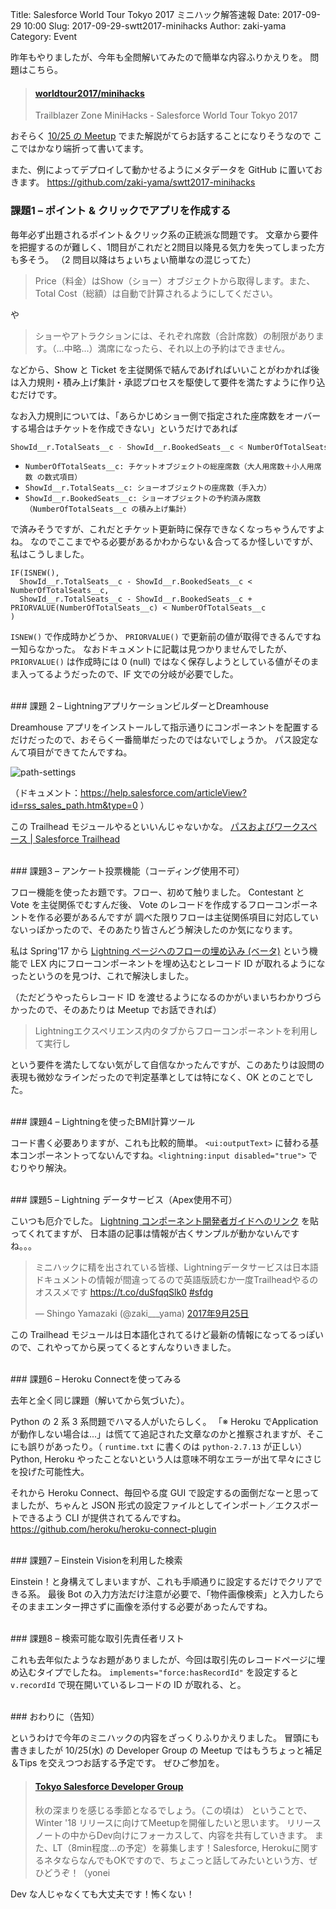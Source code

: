 Title: Salesforce World Tour Tokyo 2017 ミニハック解答速報
Date: 2017-09-29 10:00
Slug: 2017-09-29-swtt2017-minihacks
Author: zaki-yama
Category: Event

昨年もやりましたが、今年も全問解いてみたので簡単な内容ふりかえりを。
問題はこちら。

<blockquote class="embedly-card" data-card-controls="0"><h4><a href="https://developer.salesforce.com/ja/worldtour2017/minihacks">worldtour2017/minihacks</a></h4><p>Trailblazer Zone MiniHacks - Salesforce World Tour Tokyo 2017</p></blockquote>
<script async src="//cdn.embedly.com/widgets/platform.js" charset="UTF-8"></script>

おそらく [10/25 の Meetup](https://www.meetup.com/ja-JP/Tokyo-Salesforce-Developer-Group/events/243315371/) でまた解説がてらお話することになりそうなので
ここではかなり端折って書いてます。

また、例によってデプロイして動かせるようにメタデータを GitHub に置いておきます。
https://github.com/zaki-yama/swtt2017-minihacks

### 課題1 – ポイント & クリックでアプリを作成する

毎年必ず出題されるポイント＆クリック系の正統派な問題です。
文章から要件を把握するのが難しく、1問目がこれだと2問目以降見る気力を失ってしまった方も多そう。
（2 問目以降はちょいちょい簡単なの混じってた）

> Price（料金）はShow（ショー）オブジェクトから取得します。また、Total Cost（総額）は自動で計算されるようにしてください。

や

> ショーやアトラクションには、それぞれ席数（合計席数）の制限があります。（...中略...）満席になったら、それ以上の予約はできません。

などから、Show と Ticket を主従関係で結んであげればいいことがわかれば後は入力規則・積み上げ集計・承認プロセスを駆使して要件を満たすように作り込むだけです。

なお入力規則については、「あらかじめショー側で指定された座席数をオーバーする場合はチケットを作成できない」というだけであれば

```zsh
ShowId__r.TotalSeats__c - ShowId__r.BookedSeats__c < NumberOfTotalSeats__c
```

* `NumberOfTotalSeats__c: チケットオブジェクトの総座席数（大人用席数＋小人用席数 の数式項目）`
* `ShowId__r.TotalSeats__c: ショーオブジェクトの座席数（手入力）`
* `ShowId__r.BookedSeats__c: ショーオブジェクトの予約済み席数（NumberOfTotalSeats__c の積み上げ集計）`

で済みそうですが、これだとチケット更新時に保存できなくなっちゃうんですよね。
なのでここまでやる必要があるかわからない＆合ってるか怪しいですが、私はこうしました。

```
IF(ISNEW(),
  ShowId__r.TotalSeats__c - ShowId__r.BookedSeats__c < NumberOfTotalSeats__c,
  ShowId__r.TotalSeats__c - ShowId__r.BookedSeats__c + PRIORVALUE(NumberOfTotalSeats__c) < NumberOfTotalSeats__c
)
```

`ISNEW()` で作成時かどうか、 `PRIORVALUE()` で更新前の値が取得できるんですねー知らなかった。
なおドキュメントに記載は見つかりませんでしたが、 `PRIORVALUE()` は作成時には 0 (null) ではなく保存しようとしている値がそのまま入ってるようだったので、IF 文での分岐が必要でした。

<br />
### 課題 2 – LightningアプリケーションビルダーとDreamhouse

Dreamhouse アプリをインストールして指示通りにコンポーネントを配置するだけだったので、おそらく一番簡単だったのではないでしょうか。
パス設定なんて項目ができてたんですね。

![path-settings]({filename}/images/2017-09-29-swtt2017-minihacks/path-settings.png)

（ドキュメント：https://help.salesforce.com/articleView?id=rss_sales_path.htm&type=0 ）

この Trailhead モジュールやるといいんじゃないかな。
[パスおよびワークスペース | Salesforce Trailhead](https://trailhead.salesforce.com/ja/modules/sales_admin_optimize_salesforce_for_selling)

<br />
### 課題3 – アンケート投票機能（コーディング使用不可）

フロー機能を使ったお題です。フロー、初めて触りました。
Contestant と Vote を主従関係でむすんだ後、 Vote のレコードを作成するフローコンポーネントを作る必要があるんですが
調べた限りフローは主従関係項目に対応していないっぽかったので、そのあたり皆さんどう解決したのか気になります。

私は Spring'17 から
[Lightning ページへのフローの埋め込み (ベータ)](https://releasenotes.docs.salesforce.com/ja-jp/spring17/release-notes/rn_forcecom_flow_lab.htm)
という機能で LEX 内にフローコンポーネントを埋め込むとレコード ID が取れるようになったというのを見つけ、これで解決しました。

（ただどうやったらレコード ID を渡せるようになるのかがいまいちわかりづらかったので、そのあたりは Meetup でお話できれば）

> Lightningエクスペリエンス内のタブからフローコンポーネントを利用して実行し

という要件を満たしてない気がして自信なかったんですが、このあたりは設問の表現も微妙なラインだったので判定基準としては特になく、OK とのことでした。

<br />
### 課題4 – Lightningを使ったBMI計算ツール

コード書く必要ありますが、これも比較的簡単。
`<ui:outputText>` に替わる基本コンポーネントってないんですね。`<lightning:input disabled="true">` でむりやり解決。

<br />
### 課題5 – Lightning データサービス（Apex使用不可）

こいつも厄介でした。 [Lightning コンポーネント開発者ガイドへのリンク](https://developer.salesforce.com/docs/atlas.ja-jp.208.0.lightning.meta/lightning/data_service.htm) を貼ってくれてますが、
日本語の記事は情報が古くサンプルが動かないんですね。。。

<blockquote class="twitter-tweet" data-lang="ja"><p lang="ja" dir="ltr">ミニハックに精を出されている皆様、Lightningデータサービスは日本語ドキュメントの情報が間違ってるので英語版読むか一度Trailheadやるのオススメです <a href="https://t.co/duSfqqSlk0">https://t.co/duSfqqSlk0</a> <a href="https://twitter.com/hashtag/sfdg?src=hash&amp;ref_src=twsrc%5Etfw">#sfdg</a></p>&mdash; Shingo Yamazaki (@zaki___yama) <a href="https://twitter.com/zaki___yama/status/912180132391010304?ref_src=twsrc%5Etfw">2017年9月25日</a></blockquote>
<script async src="//platform.twitter.com/widgets.js" charset="utf-8"></script>

この Trailhead モジュールは日本語化されてるけど最新の情報になってるっぽいので、これやってから戻ってくるとすんなりいきました。

<br />
### 課題6 – Heroku Connectを使ってみる

去年と全く同じ課題（解いてから気づいた）。

Python の 2 系 3 系問題でハマる人がいたらしく。
「※ Heroku でApplicationが動作しない場合は...」は慌てて追記された文章なのかと推察されますが、そこにも誤りがあったり。（ `runtime.txt` に書くのは `python-2.7.13` が正しい）
Python, Heroku やったことないという人は意味不明なエラーが出て早々にさじを投げた可能性大。

それから Heroku Connect、毎回やる度 GUI で設定するの面倒だなーと思ってましたが、ちゃんと JSON 形式の設定ファイルとしてインポート／エクスポートできるよう CLI が提供されてるんですね。
https://github.com/heroku/heroku-connect-plugin

<br />
### 課題7 – Einstein Visionを利用した検索

Einstein！と身構えてしまいますが、これも手順通りに設定するだけでクリアできる系。
最後 Bot の入力方法だけ注意が必要で、「物件画像検索」と入力したらそのままエンター押さずに画像を添付する必要があったんですね。


<br />
### 課題8 – 検索可能な取引先責任者リスト

これも去年似たようなお題がありましたが、今回は取引先のレコードページに埋め込むタイプでしたね。
`implements="force:hasRecordId"` を設定すると `v.recordId` で現在開いているレコードの ID が取れる、と。


<br />
### おわりに（告知）

というわけで今年のミニハックの内容をざっくりふりかえりました。
冒頭にも書きましたが 10/25(水) の Developer Group の Meetup ではもうちょっと補足＆Tips を交えつつお話する予定です。
ぜひご参加を。

<blockquote class="embedly-card"><h4><a href="https://www.meetup.com/ja-JP/Tokyo-Salesforce-Developer-Group/events/243315371/">Tokyo Salesforce Developer Group</a></h4><p>秋の深まりを感じる季節となるでしょう。（この頃は） ということで、Winter '18 リリースに向けてMeetupを開催したいと思います。 リリースノートの中からDev向けにフォーカスして、内容を共有していきます。 また、LT（8min程度...の予定）を募集します！Salesforce, Herokuに関するネタならなんでもOKですので、ちょこっと話してみたいという方、ぜひどうぞ！（yonei</p></blockquote>

Dev な人じゃなくても大丈夫です！怖くない！

